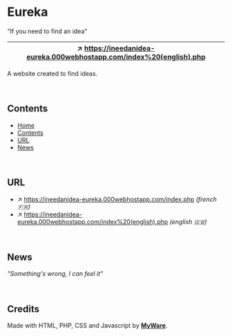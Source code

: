 # Eureka

"If you need to find an idea"

| ↗️ https://ineedanidea-eureka.000webhostapp.com/index%20(english).php
|-----------

A website created to find ideas.

<br>

Contents
---------------------------

- <a href="https://github.com/MyWare386/eureka#eureka">Home</a>
- <a href="https://github.com/MyWare386/eureka#contents">Contents</a>
- <a href="https://github.com/MyWare386/eureka#url">URL</a>
- <a href="https://github.com/MyWare386/eureka#news">News</a>

<br>

URL
---------------------------

  - ↗️ https://ineedanidea-eureka.000webhostapp.com/index.php _(french 🇫🇷)_ 
  - ↗️ https://ineedanidea-eureka.000webhostapp.com/index%20(english).php _(english 🇬🇧)_

<br>

News
--------------------
_"Something's wrong, I can feel it"_

<br>

Credits
-----------------

Made with HTML, PHP, CSS and Javascript by <a href="https://myware386.github.io/myware-website/">**MyWare**</a>.
